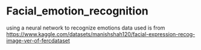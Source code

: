 # Facial_emotion_recognition
using a neural network to recognize emotions
data used is from https://www.kaggle.com/datasets/manishshah120/facial-expression-recog-image-ver-of-fercdataset

